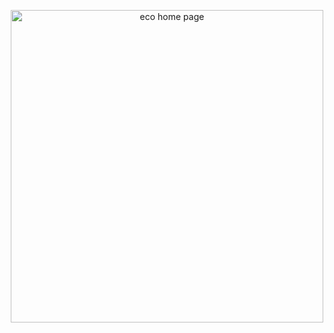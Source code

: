 
<p align="center">
    <img width="500" src="https://i.ibb.co/Wxh7TdW/screencapture-shaker87-github-io-Single-Page-Ecommerce-For-Lab-Final-Exam-2024-04-30-09-42-41.png" alt="eco home page" />
</p>

